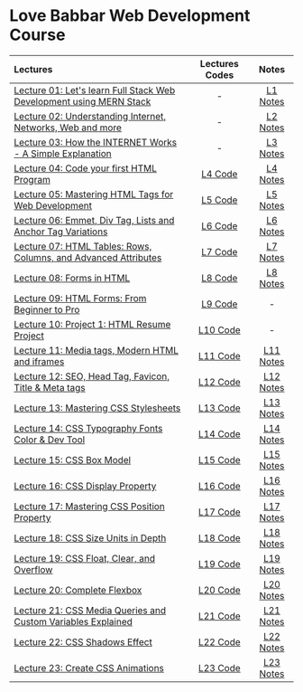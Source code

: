 # Love Babbar Web Development Course

|  Lectures  |  Lectures Codes  |  Notes  |
|:-----------|:----------------:|:-------:|
|  [Lecture 01: Let's learn Full Stack Web Development using MERN Stack](https://www.youtube.com/watch?v=Vi9bxu-M-ag&list=PLDzeHZWIZsTo0wSBcg4-NMIbC0L8evLrD&index=1&pp=iAQB)  |  -  |  [L1 Notes](https://github.com/kishanrajput23/Love-Babbar-Web-Development-Course/blob/main/Lectures/Lecture_01/Lecture_01.pdf)  |
|  [Lecture 02: Understanding Internet, Networks, Web and more](https://www.youtube.com/watch?v=aRUhd1Wd3Sw&list=PLDzeHZWIZsTo0wSBcg4-NMIbC0L8evLrD&index=2&pp=iAQB)  |  -  |  [L2 Notes](https://github.com/kishanrajput23/Love-Babbar-Web-Development-Course/blob/main/Lectures/Lecture_02/Lecture_02.pdf)  |
|  [Lecture 03: How the INTERNET Works - A Simple Explanation](https://www.youtube.com/watch?v=ofHYRdWQESo&list=PLDzeHZWIZsTo0wSBcg4-NMIbC0L8evLrD&index=3&pp=iAQB)  |  -  |  [L3 Notes](https://github.com/kishanrajput23/Love-Babbar-Web-Development-Course/blob/main/Lectures/Lecture_03/Lecture_03.pdf)  |
|  [Lecture 04: Code your first HTML Program](https://www.youtube.com/watch?v=0gU-qrq3gjU&list=PLDzeHZWIZsTo0wSBcg4-NMIbC0L8evLrD&index=4&pp=iAQB)  |  [L4 Code](https://github.com/kishanrajput23/Love-Babbar-Web-Development-Course/blob/main/Lectures/Lecture_04/index.html)  |  [L4 Notes](https://github.com/kishanrajput23/Love-Babbar-Web-Development-Course/blob/main/Lectures/Lecture_04/Lecture_04.pdf)  |
|  [Lecture 05: Mastering HTML Tags for Web Development](https://www.youtube.com/watch?v=KdWPGqT5GwE&list=PLDzeHZWIZsTo0wSBcg4-NMIbC0L8evLrD&index=5&pp=iAQB)  |  [L5 Code](https://github.com/kishanrajput23/Love-Babbar-Web-Development-Course/tree/main/Lectures/Lecture_05)  |  [L5 Notes](https://github.com/kishanrajput23/Love-Babbar-Web-Development-Course/blob/main/Lectures/Lecture_05/Lecture_05.pdf)  |
|  [Lecture 06: Emmet, Div Tag, Lists and Anchor Tag Variations](https://www.youtube.com/watch?v=e1X3WPoETsk&list=PLDzeHZWIZsTo0wSBcg4-NMIbC0L8evLrD&index=6&pp=iAQB)  |  [L6 Code](https://github.com/kishanrajput23/Love-Babbar-Web-Development-Course/blob/main/Lectures/Lecture_06/index.html)  |  [L6 Notes](https://github.com/kishanrajput23/Love-Babbar-Web-Development-Course/blob/main/Lectures/Lecture_06/Lecture_06.pdf)  |
|  [Lecture 07: HTML Tables: Rows, Columns, and Advanced Attributes](https://www.youtube.com/watch?v=VjCHupej12U&list=PLDzeHZWIZsTo0wSBcg4-NMIbC0L8evLrD&index=7&pp=iAQB)  |  [L7 Code](https://github.com/kishanrajput23/Love-Babbar-Web-Development-Course/tree/main/Lectures/Lecture_07)  |  [L7 Notes](https://github.com/kishanrajput23/Love-Babbar-Web-Development-Course/blob/main/Lectures/Lecture_07/Lecture_07.pdf)  |
|  [Lecture 08: Forms in HTML](https://www.youtube.com/watch?v=dYrwawDa92U&list=PLDzeHZWIZsTo0wSBcg4-NMIbC0L8evLrD&index=8&pp=iAQB)  |  [L8 Code](https://github.com/kishanrajput23/Love-Babbar-Web-Development-Course/tree/main/Lectures/Lecture_08)  |  [L8 Notes](https://github.com/kishanrajput23/Love-Babbar-Web-Development-Course/blob/main/Lectures/Lecture_08/Lecture_08.pdf)  |
|  [Lecture 09: HTML Forms: From Beginner to Pro](https://www.youtube.com/watch?v=GmHC1oaK9Ts&list=PLDzeHZWIZsTo0wSBcg4-NMIbC0L8evLrD&index=9&pp=iAQB)  |  [L9 Code](https://github.com/kishanrajput23/Love-Babbar-Web-Development-Course/tree/main/Lectures/Lecture_09)  |  -  |
|  [Lecture 10: Project 1: HTML Resume Project](https://www.youtube.com/watch?v=uNcMKFkAKuw&list=PLDzeHZWIZsTo0wSBcg4-NMIbC0L8evLrD&index=10&pp=iAQB)  |  [L10 Code](https://github.com/kishanrajput23/Love-Babbar-Web-Development-Course/tree/main/Lectures/Lecture_10)  |  -  |
|  [Lecture 11: Media tags, Modern HTML and iframes](https://www.youtube.com/watch?v=fb4rgYbi84c&list=PLDzeHZWIZsTo0wSBcg4-NMIbC0L8evLrD&index=11&pp=iAQB)  |  [L11 Code](https://github.com/kishanrajput23/Love-Babbar-Web-Development-Course/tree/main/Lectures/Lecture_11)  |  [L11 Notes](https://github.com/kishanrajput23/Love-Babbar-Web-Development-Course/blob/main/Lectures/Lecture_11/Lecture_11.pdf)  |
|  [Lecture 12: SEO, Head Tag, Favicon, Title & Meta tags](https://www.youtube.com/watch?v=0ZGAKHoVFs0&list=PLDzeHZWIZsTo0wSBcg4-NMIbC0L8evLrD&index=12&pp=iAQB)  |  [L12 Code](https://github.com/kishanrajput23/Love-Babbar-Web-Development-Course/tree/main/Lectures/Lecture_12)  |  [L12 Notes](https://github.com/kishanrajput23/Love-Babbar-Web-Development-Course/blob/main/Lectures/Lecture_12/Lecture_12.pdf)  |
|  [Lecture 13: Mastering CSS Stylesheets](https://www.youtube.com/watch?v=tU4xz1r_aE8&list=PLDzeHZWIZsTo0wSBcg4-NMIbC0L8evLrD&index=13&pp=iAQB)  |  [L13 Code](https://github.com/kishanrajput23/Love-Babbar-Web-Development-Course/tree/main/Lectures/Lecture_13)  |  [L13 Notes](https://github.com/kishanrajput23/Love-Babbar-Web-Development-Course/blob/main/Lectures/Lecture_13/Lecture_13.pdf)  |
|  [Lecture 14: CSS Typography Fonts Color & Dev Tool](https://www.youtube.com/watch?v=XLLluxLg_Xc&list=PLDzeHZWIZsTo0wSBcg4-NMIbC0L8evLrD&index=14&pp=iAQB)  |  [L14 Code](https://github.com/kishanrajput23/Love-Babbar-Web-Development-Course/tree/main/Lectures/Lecture_14)  |  [L14 Notes](https://github.com/kishanrajput23/Love-Babbar-Web-Development-Course/blob/main/Lectures/Lecture_14/Lecture_14.pdf)  |
|  [Lecture 15: CSS Box Model](https://www.youtube.com/watch?v=xN8DPjcybpM&list=PLDzeHZWIZsTo0wSBcg4-NMIbC0L8evLrD&index=15&pp=iAQB)  |  [L15 Code](https://github.com/kishanrajput23/Love-Babbar-Web-Development-Course/tree/main/Lectures/Lecture_15)  |  [L15 Notes](https://github.com/kishanrajput23/Love-Babbar-Web-Development-Course/blob/main/Lectures/Lecture_15/Lecture_15.pdf)  |
|  [Lecture 16: CSS Display Property](https://www.youtube.com/watch?v=YjWktudqGN4&list=PLDzeHZWIZsTo0wSBcg4-NMIbC0L8evLrD&index=16&pp=iAQB)  |  [L16 Code](https://github.com/kishanrajput23/Love-Babbar-Web-Development-Course/tree/main/Lectures/Lecture_16)  |  [L16 Notes](https://github.com/kishanrajput23/Love-Babbar-Web-Development-Course/blob/main/Lectures/Lecture_16/Lecture_16.pdf)  |
|  [Lecture 17: Mastering CSS Position Property](https://www.youtube.com/watch?v=9BlNJFIMUrY&list=PLDzeHZWIZsTo0wSBcg4-NMIbC0L8evLrD&index=17&pp=iAQB)  |  [L17 Code](https://github.com/kishanrajput23/Love-Babbar-Web-Development-Course/tree/main/Lectures/Lecture_17)  |  [L17 Notes](https://github.com/kishanrajput23/Love-Babbar-Web-Development-Course/blob/main/Lectures/Lecture_17/Lecture_17.pdf)  |
|  [Lecture 18: CSS Size Units in Depth](https://www.youtube.com/watch?v=APhPNDikwRE&list=PLDzeHZWIZsTo0wSBcg4-NMIbC0L8evLrD&index=18&pp=iAQB)  |  [L18 Code](https://github.com/kishanrajput23/Love-Babbar-Web-Development-Course/tree/main/Lectures/Lecture_18)  |  [L18 Notes](https://github.com/kishanrajput23/Love-Babbar-Web-Development-Course/blob/main/Lectures/Lecture_18/Lecture_18.pdf)  |
|  [Lecture 19: CSS Float, Clear, and Overflow](https://www.youtube.com/watch?v=eMrjjsnQUDw&list=PLDzeHZWIZsTo0wSBcg4-NMIbC0L8evLrD&index=19&pp=iAQB)  |  [L19 Code](https://github.com/kishanrajput23/Love-Babbar-Web-Development-Course/tree/main/Lectures/Lecture_19)  |  [L19 Notes](https://github.com/kishanrajput23/Love-Babbar-Web-Development-Course/blob/main/Lectures/Lecture_19/Lecture_19.pdf)  |
|  [Lecture 20: Complete Flexbox](https://www.youtube.com/watch?v=tN12g5QUIqg&list=PLDzeHZWIZsTo0wSBcg4-NMIbC0L8evLrD&index=20&pp=iAQB)  |  [L20 Code](https://github.com/kishanrajput23/Love-Babbar-Web-Development-Course/tree/main/Lectures/Lecture_20)  |  [L20 Notes](https://github.com/kishanrajput23/Love-Babbar-Web-Development-Course/blob/main/Lectures/Lecture_20/Lecture_20.pdf)  |
|  [Lecture 21: CSS Media Queries and Custom Variables Explained](https://www.youtube.com/watch?v=tcgXPI6Nxsw&list=PLDzeHZWIZsTo0wSBcg4-NMIbC0L8evLrD&index=21&pp=iAQB)  |  [L21 Code](https://github.com/kishanrajput23/Love-Babbar-Web-Development-Course/tree/main/Lectures/Lecture_21)  |  [L21 Notes](https://github.com/kishanrajput23/Love-Babbar-Web-Development-Course/blob/main/Lectures/Lecture_21/Lecture_21.pdf)  |
|  [Lecture 22: CSS Shadows Effect](https://www.youtube.com/watch?v=D0vA_R8lVLw&list=PLDzeHZWIZsTo0wSBcg4-NMIbC0L8evLrD&index=22&pp=iAQB)  |  [L22 Code](https://github.com/kishanrajput23/Love-Babbar-Web-Development-Course/tree/main/Lectures/Lecture_22)  |  [L22 Notes](https://github.com/kishanrajput23/Love-Babbar-Web-Development-Course/blob/main/Lectures/Lecture_22/Lecture_22.pdf)  |
|  [Lecture 23: Create CSS Animations](https://www.youtube.com/watch?v=n8cTHW_VxBw&list=PLDzeHZWIZsTo0wSBcg4-NMIbC0L8evLrD&index=23&pp=iAQB)  |  [L23 Code](https://github.com/kishanrajput23/Love-Babbar-Web-Development-Course/tree/main/Lectures/Lecture_23)  |  [L23 Notes](https://github.com/kishanrajput23/Love-Babbar-Web-Development-Course/blob/main/Lectures/Lecture_23/Lecture_23.pdf)  |
